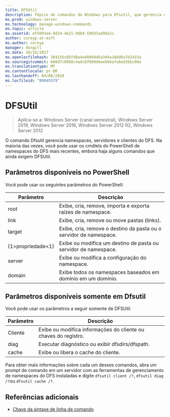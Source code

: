 ```yaml
---
title: DFSUtil
description: Tópico de comandos do Windows para Dfsutil, que gerencia namespaces do DFS, servidores e clientes. os comandos Dfsutil usam a terminologia original do Sistema de Arquivos Distribuído, com a terminologia atualizada de namespaces do DFS fornecida como explicação para a maioria dos comandos.
ms.prod: windows-server
ms.technology: manage-windows-commands
ms.topic: article
ms.assetid: ef5093a4-0d24-4b21-9d04-59933ad98e2c
author: coreyp-at-msft
ms.author: coreyp
manager: dongill
ms.date: 10/16/2017
ms.openlocfilehash: 30415bc85fd8a4a4804946a3d4a168d6a7d1433a
ms.sourcegitcommit: b00d7c8968c4adc8f699dbee694afe6ed36bc9de
ms.translationtype: MT
ms.contentlocale: pt-BR
ms.lasthandoff: 04/08/2020
ms.locfileid: "80845579"
---
```

# <a name="dfsutil"></a>DFSUtil

>Aplica-se a: Windows Server (canal semestral), Windows Server 2019, Windows Server 2016, Windows Server 2012 R2, Windows Server 2012

O comando Dfsutil gerencia namespaces, servidores e clientes do DFS. Na maioria das vezes, você pode usar os cmdlets do PowerShell de namespaces do DFS mais recentes, embora haja alguns comandos que ainda exigem DFSUtil.

## <a name="parameters-available-in-powershell"></a>Parâmetros disponíveis no PowerShell

Você pode usar os seguintes parâmetros do PowerShell:

| Parâmetro | Descrição |
| --------- | ----------- |
| root | Exibe, cria, remove, importa e exporta raízes de namespace. |
| link | Exibe, cria, remove ou move pastas (links). |
| target | Exibe, cria, remove o destino da pasta ou o servidor de namespace. |
| {1&gt;propriedade&lt;1} | Exibe ou modifica um destino de pasta ou servidor de namespace. |
| server | Exibe ou modifica a configuração do namespace. |
| domain | Exibe todos os namespaces baseados em domínio em um domínio. |

## <a name="parameters-only-available-in-dfsutil"></a>Parâmetros disponíveis somente em Dfsutil

Você pode usar os parâmetros a seguir somente de DFSUtil.

| Parâmetro | Descrição |
| --------- | ----------- |
| Cliente | Exibe ou modifica informações do cliente ou chaves do registro. |
| diag | Executar diagnóstico ou exibir dfsdirs/dfspath. |
| cache | Exibe ou libera o cache do cliente. |

Para obter mais informações sobre cada um desses comandos, abra um prompt de comando em um servidor com as ferramentas de gerenciamento de namespaces do DFS instaladas e digite `dfsutil client /?`, `dfsutil diag /?`ou `dfsutil cache /?`.

## <a name="additional-references"></a>Referências adicionais

- [Chave da sintaxe de linha de comando](command-line-syntax-key.md)